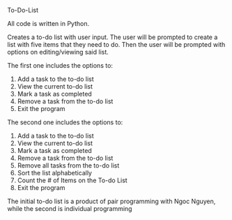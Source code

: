 To-Do-List

All code is written in Python.

Creates a to-do list with user input. The user will be prompted to create a list with five items that they need to do. Then the user will be prompted with options on editing/viewing said list.

The first one includes the options to:
  1. Add a task to the to-do list 
  2. View the current to-do list 
  3. Mark a task as completed 
  4. Remove a task from the to-do list 
  5. Exit the program

The second one includes the options to:
  1. Add a task to the to-do list 
  2. View the current to-do list 
  3. Mark a task as completed 
  4. Remove a task from the to-do list 
  5. Remove all tasks from the to-do list
  6. Sort the list alphabetically
  7. Count the # of Items on the To-do List
  8. Exit the program

The initial to-do list is a product of pair programming with Ngoc Nguyen, while the second is individual programming
